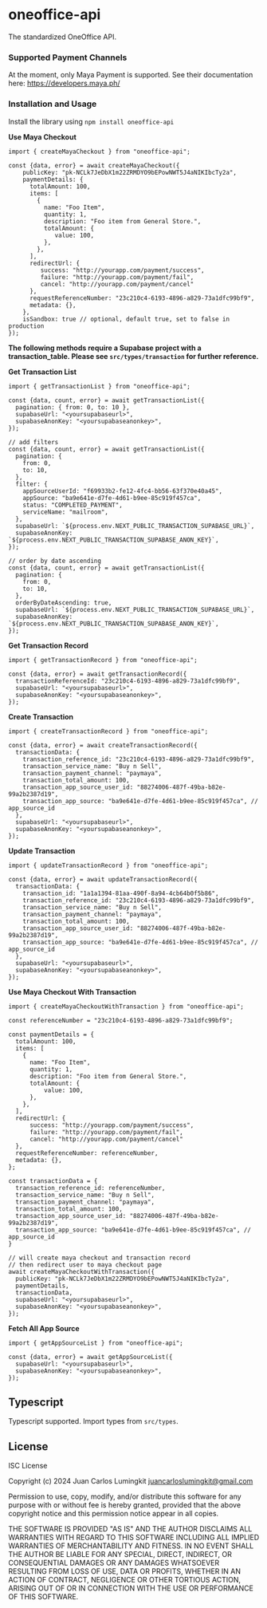 # oneoffice-api

The standardized OneOffice API.


### Supported Payment Channels

At the moment, only Maya Payment is supported. See their documentation here: https://developers.maya.ph/

### Installation and Usage

Install the library using `npm install oneoffice-api` 

**Use Maya Checkout**
```
import { createMayaCheckout } from "oneoffice-api";

const {data, error} = await createMayaCheckout({
    publicKey: "pk-NCLk7JeDbX1m22ZRMDYO9bEPowNWT5J4aNIKIbcTy2a",
    paymentDetails: {
      totalAmount: 100,
      items: [
        {
          name: "Foo Item",
          quantity: 1,
          description: "Foo item from General Store.",
          totalAmount: {
             value: 100,
          },
        },
      ],
      redirectUrl: {
         success: "http://yourapp.com/payment/success",
         failure: "http://yourapp.com/payment/fail",
         cancel: "http://yourapp.com/payment/cancel"
      },
      requestReferenceNumber: "23c210c4-6193-4896-a829-73a1dfc99bf9",
      metadata: {},
    },
    isSandbox: true // optional, default true, set to false in production
});
```

**The following methods require a Supabase project with a transaction_table. Please see `src/types/transaction` for further reference.**

**Get Transaction List**
```
import { getTransactionList } from "oneoffice-api";

const {data, count, error} = await getTransactionList({
  pagination: { from: 0, to: 10 },
  supabaseUrl: "<yoursupabaseurl>",
  supabaseAnonKey: "<yoursupabaseanonkey>",
});

// add filters
const {data, count, error} = await getTransactionList({
  pagination: {
    from: 0,
    to: 10,
  },
  filter: {
    appSourceUserId: "f69933b2-fe12-4fc4-bb56-63f370e40a45",
    appSource: "ba9e641e-d7fe-4d61-b9ee-85c919f457ca",
    status: "COMPLETED_PAYMENT",
    serviceName: "mailroom",
  },
  supabaseUrl: `${process.env.NEXT_PUBLIC_TRANSACTION_SUPABASE_URL}`,
  supabaseAnonKey: `${process.env.NEXT_PUBLIC_TRANSACTION_SUPABASE_ANON_KEY}`,
});

// order by date ascending
const {data, count, error} = await getTransactionList({
  pagination: {
    from: 0,
    to: 10,
  },
  orderByDateAscending: true,
  supabaseUrl: `${process.env.NEXT_PUBLIC_TRANSACTION_SUPABASE_URL}`,
  supabaseAnonKey: `${process.env.NEXT_PUBLIC_TRANSACTION_SUPABASE_ANON_KEY}`,
});
```

**Get Transaction Record**
```
import { getTransactionRecord } from "oneoffice-api";

const {data, error} = await getTransactionRecord({
  transactionReferenceId: "23c210c4-6193-4896-a829-73a1dfc99bf9",
  supabaseUrl: "<yoursupabaseurl>",
  supabaseAnonKey: "<yoursupabaseanonkey>",
});
```

**Create Transaction**
```
import { createTransactionRecord } from "oneoffice-api";

const {data, error} = await createTransactionRecord({
  transactionData: {
    transaction_reference_id: "23c210c4-6193-4896-a829-73a1dfc99bf9",
    transaction_service_name: "Buy n Sell",
    transaction_payment_channel: "paymaya",
    transaction_total_amount: 100,
    transaction_app_source_user_id: "88274006-487f-49ba-b82e-99a2b2387d19",
    transaction_app_source: "ba9e641e-d7fe-4d61-b9ee-85c919f457ca", // app_source_id
  },
  supabaseUrl: "<yoursupabaseurl>",
  supabaseAnonKey: "<yoursupabaseanonkey>",
});
```

**Update Transaction**
```
import { updateTransactionRecord } from "oneoffice-api";

const {data, error} = await updateTransactionRecord({
  transactionData: {
    transaction_id: "1a1a1394-81aa-490f-8a94-4cb64b0f5b86",
    transaction_reference_id: "23c210c4-6193-4896-a829-73a1dfc99bf9",
    transaction_service_name: "Buy n Sell",
    transaction_payment_channel: "paymaya",
    transaction_total_amount: 100,
    transaction_app_source_user_id: "88274006-487f-49ba-b82e-99a2b2387d19",
    transaction_app_source: "ba9e641e-d7fe-4d61-b9ee-85c919f457ca", // app_source_id
  },
  supabaseUrl: "<yoursupabaseurl>",
  supabaseAnonKey: "<yoursupabaseanonkey>",
});
```

**Use Maya Checkout With Transaction**
```
import { createMayaCheckoutWithTransaction } from "oneoffice-api";

const referenceNumber = "23c210c4-6193-4896-a829-73a1dfc99bf9";

const paymentDetails = {
  totalAmount: 100,
  items: [
    {
      name: "Foo Item",
      quantity: 1,
      description: "Foo item from General Store.",
      totalAmount: {
          value: 100,
      },
    },
  ],
  redirectUrl: {
      success: "http://yourapp.com/payment/success",
      failure: "http://yourapp.com/payment/fail",
      cancel: "http://yourapp.com/payment/cancel"
  },
  requestReferenceNumber: referenceNumber,
  metadata: {},
};

const transactionData = {
  transaction_reference_id: referenceNumber,
  transaction_service_name: "Buy n Sell",
  transaction_payment_channel: "paymaya",
  transaction_total_amount: 100,
  transaction_app_source_user_id: "88274006-487f-49ba-b82e-99a2b2387d19",
  transaction_app_source: "ba9e641e-d7fe-4d61-b9ee-85c919f457ca", // app_source_id
}

// will create maya checkout and transaction record
// then redirect user to maya checkout page
await createMayaCheckoutWithTransaction({
  publicKey: "pk-NCLk7JeDbX1m22ZRMDYO9bEPowNWT5J4aNIKIbcTy2a",
  paymentDetails,
  transactionData,
  supabaseUrl: "<yoursupabaseurl>",
  supabaseAnonKey: "<yoursupabaseanonkey>",
});
```

**Fetch All App Source**
```
import { getAppSourceList } from "oneoffice-api";

const {data, error} = await getAppSourceList({
  supabaseUrl: "<yoursupabaseurl>",
  supabaseAnonKey: "<yoursupabaseanonkey>",
});
```

## Typescript

Typescript supported. Import types from `src/types`.

## License

ISC License

Copyright (c) 2024  Juan Carlos Lumingkit <juancarloslumingkit@gmail.com>

Permission to use, copy, modify, and/or distribute this software for any purpose with or without fee is hereby granted, provided that the above copyright notice and this permission notice appear in all copies.

THE SOFTWARE IS PROVIDED "AS IS" AND THE AUTHOR DISCLAIMS ALL WARRANTIES WITH REGARD TO THIS SOFTWARE INCLUDING ALL IMPLIED WARRANTIES OF MERCHANTABILITY AND FITNESS. IN NO EVENT SHALL THE AUTHOR BE LIABLE FOR ANY SPECIAL, DIRECT, INDIRECT, OR CONSEQUENTIAL DAMAGES OR ANY DAMAGES WHATSOEVER RESULTING FROM LOSS OF USE, DATA OR PROFITS, WHETHER IN AN ACTION OF CONTRACT, NEGLIGENCE OR OTHER TORTIOUS ACTION, ARISING OUT OF OR IN CONNECTION WITH THE USE OR PERFORMANCE OF THIS SOFTWARE.
